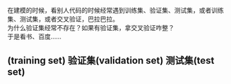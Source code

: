 在建模的时候，看别人代码的时候经常遇到训练集、验证集、测试集，或者训练集、测试集，或者交叉验证，巴拉巴拉。  
为什么验证集经常不存在？如果有验证集，拿交叉验证咋整？  
于是看书、百度……  

## (training set) 验证集(validation set) 测试集(test set)

